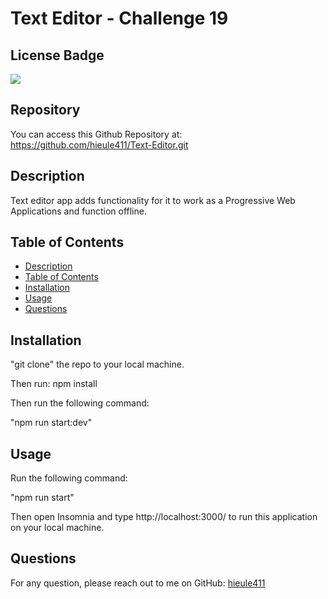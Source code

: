 # Text Editor - Challenge 19

## License Badge

![](https://img.shields.io/badge/license-MIT-blue)

## Repository

You can access this Github Repository at: https://github.com/hieule411/Text-Editor.git

## Description

Text editor app adds functionality for it to work as a Progressive Web Applications and function offline.

## Table of Contents
- [Description](#description)
- [Table of Contents](#table-of-contents)
- [Installation](#installation)
- [Usage](#usage)
- [Questions](#questions)

## Installation
"git clone" the repo to your local machine. 

Then run: npm install

Then run the following command:

"npm run start:dev"

## Usage
Run the following command: 

"npm run start"

Then open Insomnia and type http://localhost:3000/ to run this application on your local machine.

## Questions
For any question, please reach out to me on GitHub: [hieule411](https://github.com/hieule411) 

